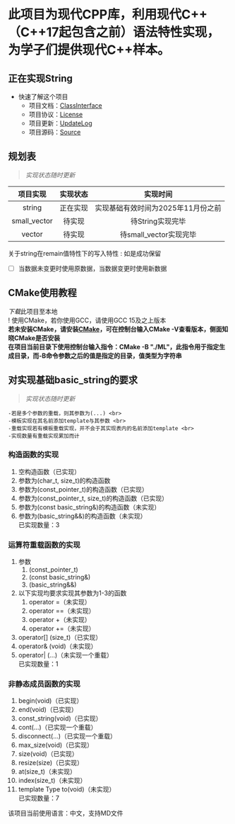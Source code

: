 # 此项目为现代CPP库，利用现代C++（C++17起包含之前）语法特性实现，为学子们提供现代C++样本。

## 正在实现String

* 快速了解这个项目
    - 项目文档：[ClassInterface](https://github.com/RockingHeart/Modern-Librarys/blob/main/Describes/ClassInterface.md) 
    - 项目协议：[License](https://github.com/RockingHeart/Modern-Librarys/blob/main/Describes/License.md)
    - 项目更新：[UpdateLog](https://github.com/RockingHeart/Modern-Librarys/blob/main/Describes/UpdateLog.md)
    - 项目源码：[Source](https://github.com/RockingHeart/Modern-Librarys/tree/main/ModernLibrary/Src)

## 规划表
> *实现状态随时更新*

| 项目实现 | 实现状态 | 实现时间 |
| :---: | :---: | :---: |
| string | 正在实现 | 实现基础有效时间为2025年11月份之前 |
| small_vector | 待实现 | 待String实现完毕 |
| vector | 待实现 | 待small_vector实现完毕 |

关于string在remain值特性下的写入特性
: 如是成功保留
- [ ] 当数据未变更时使用原数据，当数据变更时使用新数据

## CMake使用教程
*下载*此项目至本地 <br>
! 使用CMake，若你使用GCC，请使用GCC 15及之上版本 <br>
**若未安装CMake，请安装[CMake](https://cmake.org/)，可在控制台输入CMake -V查看版本，侧面知晓CMake是否安装** <br>
**在项目当前目录下使用控制台输入指令：CMake -B "./ML"，此指令用于指定生成目录，而-B命令参数之后的值是指定的目录，值类型为字符串** <br>

## 对实现基础basic_string的要求
> *实现状态随时更新*

    -若是多个参数的重载，则其参数为(...) <br>
    -模板实现在其名前添加template与其参数 <br>
    -重载实现若有模板重载实现，并不会于其实现表内的名前添加template <br>
    -实现数量有重载实现累加而计

### 构造函数的实现
1. 空构造函数（已实现）
2. 参数为(char_t, size_t)的构造函数
3. 参数为(const_pointer_t)的构造函数（已实现）
4. 参数为(const_pointer_t, size_t)的构造函数（已实现）
5. 参数为(const basic_string&)的构造函数（未实现）
6. 参数为(basic_string&&)的构造函数（未实现）<br>
    已实现数量：3
### 运算符重载函数的实现
1. 参数
    1. (const_pointer_t)
    2. (const basic_string&)
    3. (basic_string&&)
2. 以下实现均要求实现其参数为1-3的函数
    1. operator =（未实现）
    2. operator ==（未实现）
    3. operator +（未实现）
    4. operator +=（未实现）
3. operator[] (size_t)（已实现）
4. operator& (void)（未实现）
5. operator| (...)（未实现一个重载）<br>
    已实现数量：1
### 非静态成员函数的实现
1. begin(void)（已实现）
2. end(void)（已实现）
3. const_string(void)（已实现）
4. cont(...)（已实现一个重载）
5. disconnect(...)（已实现一个重载）
6. max_size(void)（已实现）
7. size(void)（已实现）
8. resize(size)（已实现）
9. at(size_t)（未实现）
10. index(size_t)（未实现）
11. template<class Type> Type to(void)（未实现）<br>
    已实现数量：7

该项目当前使用语言：中文，支持MD文件